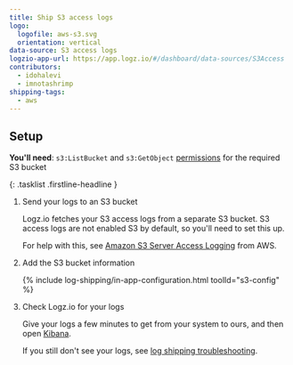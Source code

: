 ```yaml
---
title: Ship S3 access logs
logo:
  logofile: aws-s3.svg
  orientation: vertical
data-source: S3 access logs
logzio-app-url: https://app.logz.io/#/dashboard/data-sources/S3Access
contributors:
  - idohalevi
  - imnotashrimp
shipping-tags:
  - aws
---
```


## Setup

**You'll need**:
`s3:ListBucket` and `s3:GetObject` [permissions](https://support.logz.io/hc/en-us/articles/209486129-Troubleshooting-AWS-IAM-Configuration-for-retrieving-logs-from-a-S3-Bucket) for the required S3 bucket

{: .tasklist .firstline-headline }
1.  Send your logs to an S3 bucket

    Logz.io fetches your S3 access logs from a separate S3 bucket.
    S3 access logs are not enabled S3 by default, so you'll need to set this up.

    For help with this, see [Amazon S3 Server Access Logging](https://docs.aws.amazon.com/AmazonS3/latest/dev/ServerLogs.html) from AWS.

2.  Add the S3 bucket information

    <!-- logzio-inject:s3-config -->

    {% include log-shipping/in-app-configuration.html toolId="s3-config" %}

3.  Check Logz.io for your logs

    Give your logs a few minutes to get from your system to ours, and then open [Kibana](https://app.logz.io/#/dashboard/kibana).

    If you still don't see your logs, see [log shipping troubleshooting]({{site.baseurl}}/user-guide/log-shipping/log-shipping-troubleshooting.html).